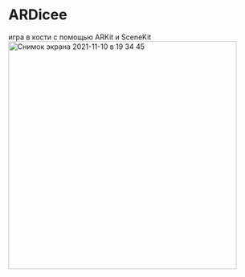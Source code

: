 # ARDicee
игра в кости с помощью ARKit и SceneKit
<img width="454" alt="Снимок экрана 2021-11-10 в 19 34 45" src="https://user-images.githubusercontent.com/66667779/141154230-ecb223db-21c4-4c6c-91de-a1e4fe7f5e64.png">
